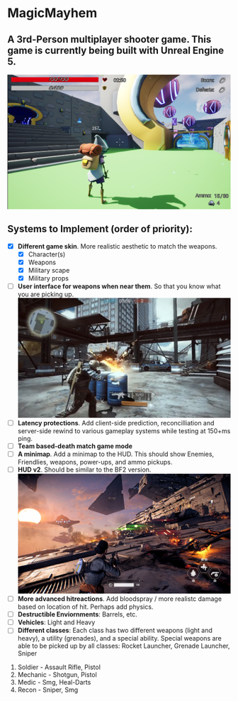 # MagicMayhem
## A 3rd-Person multiplayer shooter game. This game is currently being built with Unreal Engine 5.

![Gameplay Screenshot](https://github.com/mpro34/MagicMayhem/blob/main/mm_screenshot1.png)

## Systems to Implement (order of priority):
- [X] **Different game skin**. More realistic aesthetic to match the weapons.
  - [X] Character(s)
  - [X] Weapons
  - [X] Military scape
  - [X] Military props 
- [ ] **User interface for weapons when near them**. So that you know what you are picking up.
![User Interface for Weapons](https://github.com/mpro34/MagicMayhem/blob/main/weapon-ui-example.jpg)
- [ ] **Latency protections**. Add client-side prediction, reconcilliation and server-side rewind to various gameplay systems while testing at 150+ms ping.
- [ ] **Team based-death match game mode** 
- [ ] **A minimap**. Add a minimap to the HUD. This should show Enemies, Friendlies, weapons, power-ups, and ammo pickups.
- [ ] **HUD v2**. Should be similar to the BF2 version. ![BF2 HUD](https://github.com/mpro34/MagicMayhem/blob/main/swbf2_screenshot1.jpg)
- [ ] **More advanced hitreactions**. Add bloodspray / more realistc damage based on location of hit. Perhaps add physics.
- [ ] **Destructible Enviornments**: Barrels, etc.
- [ ] **Vehicles**: Light and Heavy
- [ ] **Different classes**: Each class has two different weapons (light and heavy), a utility (grenades), and a special ability. Special weapons are able to be picked up by all classes: Rocket Launcher, Grenade Launcher, Sniper
1. Soldier - Assault Rifle, Pistol
2. Mechanic - Shotgun, Pistol
3. Medic - Smg, Heal-Darts
5. Recon - Sniper, Smg
